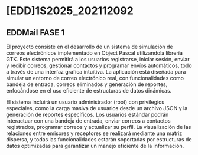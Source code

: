 # [EDD]1S2025_202112092
## EDDMail FASE 1

El proyecto consiste en el desarrollo de un sistema de simulación de correos electrónicos implementado en
Object Pascal utilizandola librería GTK. Este sistema permitirá a los usuarios registrarse, iniciar sesión,
enviar y recibir correos, gestionar contactos y programar envíos automáticos, todo a través de una interfaz
gráfica intuitiva. La aplicación está diseñada para simular un entorno de correo electrónico real, con
funcionalidades como bandeja de entrada, correos eliminados y generación de reportes, enfocándose en el
uso eficiente de estructuras de datos dinámicas.

El sistema incluirá un usuario administrador (root) con privilegios especiales, como la carga masiva de
usuarios desde un archivo JSON y la generación de reportes específicos. Los usuarios estándar podrán
interactuar con una bandeja de entrada, enviar correos a contactos registrados, programar correos y
actualizar su perfil. La visualización de las relaciones entre emisores y receptores se realizará mediante
una matriz dispersa, y todas las funcionalidades estarán soportadas por estructuras de datos optimizadas
para garantizar un manejo eficiente de la información.
